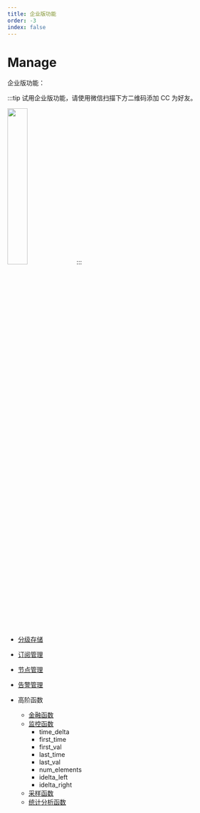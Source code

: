 ```yaml
---
title: 企业版功能
order: -3
index: false
---
```


# Manage

企业版功能：

:::tip
试用企业版功能，请使用微信扫描下方二维码添加 CC 为好友。

<img src="https://dl.cnosdb.com/contact/u.jpg" style="width: 30%;height: 30%">
:::

- [分级存储](../manage/tiered_storage.md)

- [订阅管理](../manage/subscriptions.md)

- [节点管理](../manage/node_manage.md)

- [告警管理](../manage/alarm_manage.md)

- 高阶函数
    * [金融函数](../reference/sql.md#candlestick-agg)
    * [监控函数](../reference/sql.md#gauge-agg)
        - time_delta
        - first_time
        - first_val
        - last_time
        - last_val
        - num_elements
        - idelta_left
        - idelta_right
    * [采样函数](../reference/sql.md#asap-smooth)
    * [统计分析函数](../reference/sql.md#stats-agg)